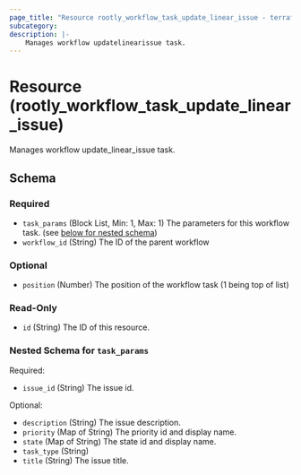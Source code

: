 ```yaml
---
page_title: "Resource rootly_workflow_task_update_linear_issue - terraform-provider-rootly"
subcategory:
description: |-
    Manages workflow updatelinearissue task.
---
```


# Resource (rootly_workflow_task_update_linear_issue)

Manages workflow update_linear_issue task.

<!-- schema generated by tfplugindocs -->
## Schema

### Required

- `task_params` (Block List, Min: 1, Max: 1) The parameters for this workflow task. (see [below for nested schema](#nestedblock--task_params))
- `workflow_id` (String) The ID of the parent workflow

### Optional

- `position` (Number) The position of the workflow task (1 being top of list)

### Read-Only

- `id` (String) The ID of this resource.

<a id="nestedblock--task_params"></a>
### Nested Schema for `task_params`

Required:

- `issue_id` (String) The issue id.

Optional:

- `description` (String) The issue description.
- `priority` (Map of String) The priority id and display name.
- `state` (Map of String) The state id and display name.
- `task_type` (String)
- `title` (String) The issue title.
